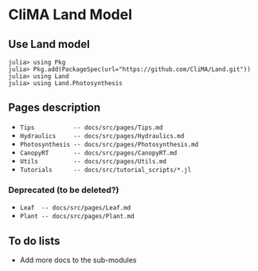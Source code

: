 # CliMA Land Model

## Use Land model
```
julia> using Pkg
julia> Pkg.add(PackageSpec(url="https://github.com/CliMA/Land.git"))
julia> using Land
julia> using Land.Photosynthesis
```

## Pages description
- `Tips           -- docs/src/pages/Tips.md          `
- `Hydraulics     -- docs/src/pages/Hydraulics.md    `
- `Photosynthesis -- docs/src/pages/Photosynthesis.md`
- `CanopyRT       -- docs/src/pages/CanopyRT.md      `
- `Utils          -- docs/src/pages/Utils.md         `
- `Tutorials      -- docs/src/tutorial_scripts/*.jl  `

### Deprecated (to be deleted?)
- `Leaf  -- docs/src/pages/Leaf.md `
- `Plant -- docs/src/pages/Plant.md`

## To do lists
- Add more docs to the sub-modules
